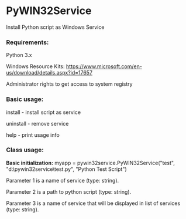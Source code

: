 # PyWIN32Service
Install Python script as Windows Service

### Requirements:
Python 3.x

Windows Resource Kits: https://www.microsoft.com/en-us/download/details.aspx?id=17657

Administrator rights to get access to system registry

### Basic usage:
install - install script as service

uninstall - remove service

help - print usage info

### Class usage:
**Basic initialization:** myapp = pywin32service.PyWIN32Service("test", "d:\\pywin32service\\test.py", "Python Test Script")

Parameter 1 is a name of service (type: string).

Parameter 2 is a path to python script (type: string).

Parameter 3 is a name of service that will be displayed in list of services (type: string).

